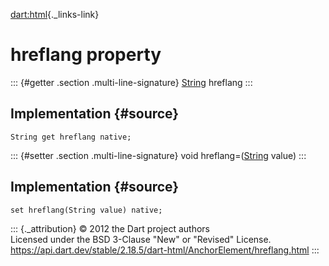 [dart:html](../../dart-html/dart-html-library){._links-link}

hreflang property
=================

::: {#getter .section .multi-line-signature}
[String](../../dart-core/string-class) hreflang
:::

Implementation {#source}
--------------

``` {.language-dart data-language="dart"}
String get hreflang native;
```

::: {#setter .section .multi-line-signature}
void hreflang=([String](../../dart-core/string-class) value)
:::

Implementation {#source}
--------------

``` {.language-dart data-language="dart"}
set hreflang(String value) native;
```

::: {._attribution}
© 2012 the Dart project authors\
Licensed under the BSD 3-Clause \"New\" or \"Revised\" License.\
<https://api.dart.dev/stable/2.18.5/dart-html/AnchorElement/hreflang.html>
:::
